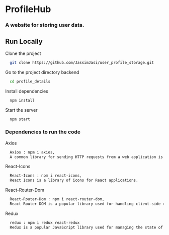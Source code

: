 # ProfileHub

### A website for storing user data.

## Run Locally

Clone the project

```bash
  git clone https://github.com/JassimJasi/user_profile_storage.git
```

Go to the project directory backend

```bash
  cd profile_details
```

Install dependencies

```bash
  npm install
```

Start the server

```bash
  npm start
```

### Dependencies to run the code

Axios

```bash
  Axios : npm i axios,
  A common library for sending HTTP requests from a web application is called Axios. Axios can be used with React to submit data, submit data, and carry out additional CRUD tasks.
```

React-Icons

```bash
  React-Icons : npm i react-icons,
  React Icons is a library of icons for React applications.
```

React-Router-Dom

```bash
  React-Router-Dom : npm i react-router-dom,
  React Router DOM is a popular library used for handling client-side routing in React.
```

Redux

```bash
  redux : npm i redux react-redux
  Redux is a popular JavaScript library used for managing the state of a web application.
```
